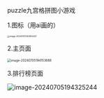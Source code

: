 puzzle九宫格拼图小游戏

1.图标（用ai画的）

<img src="C:\Users\JHW\AppData\Roaming\Typora\typora-user-images\image-20240705193954267.png" alt="image-20240705193954267" style="zoom:33%;" />

2.主页面

<img src="C:\Users\JHW\AppData\Roaming\Typora\typora-user-images\image-20240705194153688.png" alt="image-20240705194153688" style="zoom: 50%;" />

3.排行榜页面

![image-20240705194325244](C:\Users\JHW\AppData\Roaming\Typora\typora-user-images\image-20240705194325244.png)